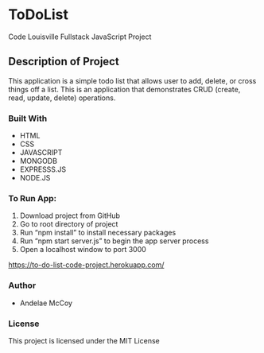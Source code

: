 # ToDoList
Code Louisville Fullstack JavaScript Project

## Description of Project
This application is a simple todo list that allows user to add, delete, or cross things off a list.  This is an application that demonstrates CRUD (create, read, update, delete) operations.  

### Built With
-	HTML
-	CSS
-	JAVASCRIPT
-	MONGODB
-	EXPRESSS.JS
-	NODE.JS

### To Run App:
1.	Download project from GitHub
2.	Go to root directory of project
3.	Run “npm install” to install necessary packages
4.	Run “npm start server.js” to begin the app server process
5.	Open a localhost window to port 3000



https://to-do-list-code-project.herokuapp.com/

### Author
- Andelae McCoy

### License
This project is licensed under the MIT License
